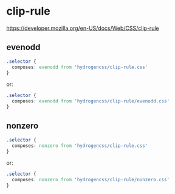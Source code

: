# clip-rule

https://developer.mozilla.org/en-US/docs/Web/CSS/clip-rule

## evenodd
```css
.selector {
  composes: evenodd from 'hydrogencss/clip-rule.css'
}
```

or:
```css
.selector {
  composes: evenodd from 'hydrogencss/clip-rule/evenodd.css'
}
```

## nonzero
```css
.selector {
  composes: nonzero from 'hydrogencss/clip-rule.css'
}
```

or:
```css
.selector {
  composes: nonzero from 'hydrogencss/clip-rule/nonzero.css'
}
```

